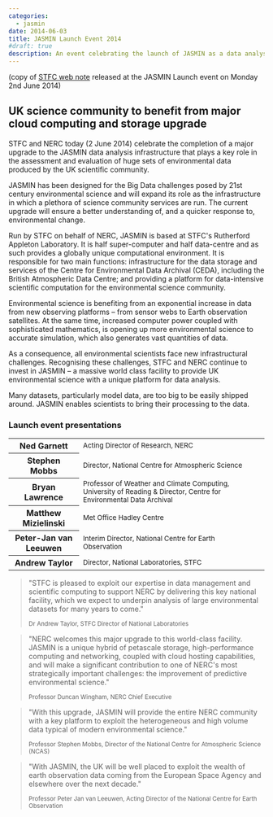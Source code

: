 ```yaml
---
categories:
  - jasmin
date: 2014-06-03
title: JASMIN Launch Event 2014
#draft: true
description: An event celebrating the launch of JASMIN as a data analysis facility as part of the UK e-infrastructure
---
```

<div class="container">
<div class="row">
<div class="col-md-7 middle">
<p>(copy of <a href="http://www.stfc.ac.uk/3199.aspx">STFC web note</a> released at the JASMIN Launch event on Monday 2nd June 2014)</p>
<h2>UK science community to benefit from major cloud computing and storage upgrade</h2>
<p>STFC and NERC today (2 June 2014) celebrate the completion of a major upgrade to the JASMIN data analysis infrastructure that plays a key role in the assessment and evaluation of huge sets of environmental data produced by the UK scientific community.</p>
<p>JASMIN has been designed for the Big Data challenges posed by 21st century environmental science and will expand its role as the infrastructure in which a plethora of science community services are run. The current upgrade will ensure a better understanding of, and a quicker response to, environmental change.</p>
<p>Run by STFC on behalf of NERC, JASMIN is based at STFC's Rutherford Appleton Laboratory. It is half super-computer and half data-centre and as such provides a globally unique computational environment. It is responsible for two main functions: infrastructure for the data storage and services of the Centre for Environmental Data Archival (CEDA), including the British Atmospheric Data Centre; and providing a platform for data-intensive scientific computation for the environmental science community.</p>
<p>Environmental science is benefiting from an exponential increase in data from new observing platforms &ndash; from sensor webs to Earth observation satellites. At the same time, increased computer power coupled with sophisticated mathematics, is opening up more environmental science to accurate simulation, which also generates vast quantities of data.</p>
<p>As a consequence, all environmental scientists face new infrastructural challenges. Recognising these challenges, STFC and NERC continue to invest in JASMIN &ndash; a massive world class facility to provide UK environmental science with a unique platform for data analysis.</p>
<p>Many datasets, particularly model data, are too big to be easily shipped around. JASMIN enables scientists to bring their processing to the data.</p>
</div>
<div class="col-md-5 right">
<div class="panel panel-default">
<div class="panel-heading">
<h3 class="panel-title">Launch event presentations</h3>
</div>
<div class="panel-body">
<table class="table">
<tbody>
<tr>
<th>Ned Garnett</th>
<td><small>Acting Director of Research, NERC</small></td>
<td><a class="btn btn-primary btn-sm" href="https://drive.google.com/file/d/17bTLT7LcTjWmYEuYuwPfirXhmB6SIarv/view?usp=sharing" title="Download presentation by Ned Garnett"><span class="fas fa-download"></span></a></td>
</tr>
<tr>
<th>Stephen Mobbs</th>
<td><small>Director, National Centre for Atmospheric Science</small></td>
<td><a class="btn btn-primary btn-sm" href="https://drive.google.com/file/d/17mJzl2gQwtRx4ICXOOYN8s347_SjPl4j/view?usp=sharing" title="Presentation by Stephen Mobbs"><span class="fas fa-download"></span></a></td>
</tr>
<tr>
<th>Bryan Lawrence</th>
<td><small>Professor of Weather and Climate Computing, University of Reading &amp; Director, Centre for Environmental Data Archival </small></td>
<td><a class="btn btn-primary btn-sm" href="https://drive.google.com/file/d/17qANQwqhKPUMLEQqpgNr5JcD2JeY5Kk5/view?usp=sharing" title="Presentation by Bryan Lawrence"><span class="fas fa-download"></span></a><!-- <a class="btn btn-primary btn-sm disabled" title="Video tour of JASMIN to follow shortly..."><span class="glyphicon glyphicon-film pull-right"></span></a>--></td>
</tr>
<tr>
<th>Matthew Mizielinski</th>
<td><small>Met Office Hadley Centre</small></td>
<td><a class="btn btn-primary btn-sm" href="https://drive.google.com/file/d/17sE2osuPjz8UBXoHfFpHMosR6kL-8aBw/view?usp=sharing" title="Presentation by Matthew Mizielinski"><span class="fas fa-download"></span></a></td>
</tr>
<tr>
<th>Peter-Jan van Leeuwen</th>
<td><small>Interim Director, National Centre for Earth Observation</small></td>
<td><a class="btn btn-primary btn-sm" href="https://drive.google.com/file/d/17yJeI3AwLxR-cieIKkttbr9iMDzCWD92/view?usp=sharing" title="Presentation by Peter-Jan van Leeuwen"><span class="fas fa-download"></span></a></td>
</tr>
<tr>
<th>Andrew Taylor</th>
<td><small>Director, National Laboratories, STFC</small></td>
<td><a class="btn btn-primary btn-sm" href="https://drive.google.com/file/d/17yUw6hn74bY-dgJ39EJePfJbUALb4ov2/view?usp=sharing" title="Presentation by Andrew Taylor"><span class="fas fa-download"></span></a></td>
</tr>
</tbody>
</table>
</div>
</div>
</div>
</div>
<div class="row">
<div class="col-md-3 quote">
<blockquote>
<p>"STFC is pleased to exploit our expertise in data management and scientific computing to support NERC by delivering this key national facility, which we expect to underpin analysis of large environmental datasets for many years to come."</p>
<p><small>Dr Andrew Taylor, STFC Director of National Laboratories</small></p>
</blockquote>
</div>
<div class="col-md-3 quote">
<blockquote>
<p>"NERC welcomes this major upgrade to this world-class facility. JASMIN is a unique hybrid of petascale storage, high-performance computing and networking, coupled with cloud hosting capabilities, and will make a significant contribution to one of NERC's most strategically important challenges: the improvement of predictive environmental science."</p>
<p><small>Professor Duncan Wingham, NERC Chief Executive</small></p>
</blockquote>
</div>
<div class="col-md-3 quote">
<blockquote>
<p>"With this upgrade, JASMIN will provide the entire NERC community with a key platform to exploit the heterogeneous and high volume data typical of modern environmental science."</p>
<p><small>Professor Stephen Mobbs, Director of the National Centre for Atmospheric Science (NCAS)</small></p>
</blockquote>
</div>
<div class="col-md-3 quote">
<blockquote>
<p>"With JASMIN, the UK will be well placed to exploit the wealth of earth observation data coming from the European Space Agency and elsewhere over the next decade."</p>
<p><small>Professor Peter Jan van Leeuwen, Acting Director of the National Centre for Earth Observation</small></p>
</blockquote>
</div>
</div>
</div>